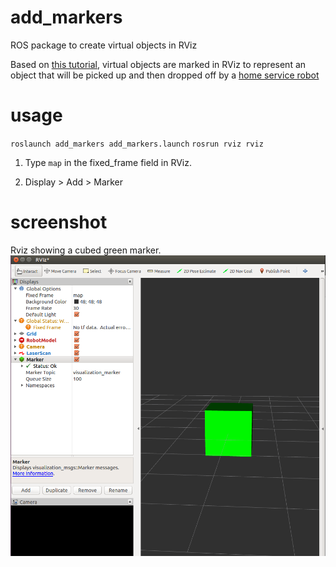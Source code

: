 # add_markers
ROS package to create virtual objects in RViz

Based on [this tutorial](http://wiki.ros.org/rviz/Tutorials/Markers%3A%20Basic%20Shapes), virtual objects are marked in RViz to represent an object that will be picked up and then dropped off by a [home service robot](https://github.com/danibyay/home_service_robot)

# usage

`roslaunch add_markers add_markers.launch`
`rosrun rviz rviz`

1. Type `map` in the fixed_frame field in RViz.

2. Display > Add > Marker

# screenshot
Rviz showing a cubed green marker.
![](ref_images/marker.png)
